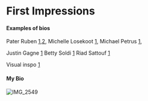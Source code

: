# First Impressions

#### Examples of bios
Pater Ruben [1](https://www.untold-stories.net/rubenpater/),[2](https://framerframed.nl/en/mensen/ruben-pater/), Michelle Losekoot [1](https://losekoot.cz), Michael Petrus [1](https://michaelpetrus.com), 

Justin Gagne [1](https://justingagne.design/#contact)
Betty Soldi [1](https://www.bettysoldi.com)
Riad Sattouf [1](https://www.riadsattouf.com/en/products/biographie)

Visual inspo [1](https://manifesto.itsoffbrand.com)

#### My Bio
![IMG_2549](https://github.com/user-attachments/assets/9bcd9df5-45c7-43d8-bc6d-555aabab9bb5)

